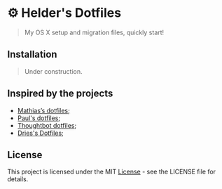 # ⚙️ Helder's Dotfiles

> My OS X setup and migration files, quickly start!

## Installation

> Under construction.

## Inspired by the projects

* [Mathias’s dotfiles](https://github.com/mathiasbynens/dotfiles);
* [Paul's dotfiles](https://github.com/paulirish/dotfiles);
* [Thoughtbot dotfiles](https://github.com/thoughtbot/dotfiles);
* [Dries's Dotfiles](https://github.com/driesvints/dotfiles);

## License

This project is licensed under the MIT [License](LICENSE) - see the LICENSE file for details.
